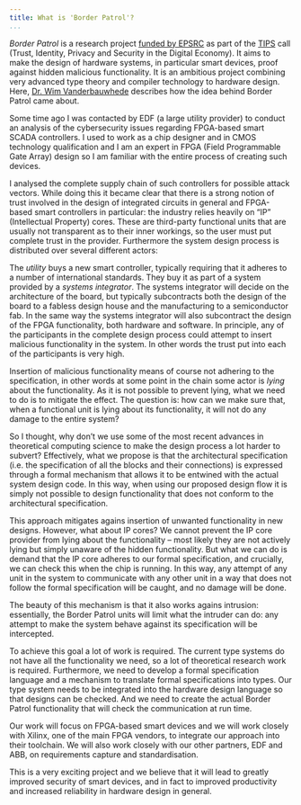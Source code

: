```yaml
---
title: What is 'Border Patrol'?
...
```


*Border Patrol* is a research project [funded by EPSRC](http://gow.epsrc.ac.uk/NGBOViewGrant.aspx?GrantRef=EP/N028201/1) as part of the [TIPS](https://www.epsrc.ac.uk/funding/calls/trustidentityprivacysecurity/) call (Trust, Identity, Privacy and Security in the Digital Economy).
It aims to make the design of hardware systems, in particular smart devices, proof against hidden malicious functionality.
It is an ambitious project combining very advanced type theory and compiler technology to hardware design.
Here, [Dr. Wim Vanderbauwhede](http://www.dcs.gla.ac.uk/~wim/) describes how the idea behind Border Patrol came about.

<div class="well">
 Some time ago I was contacted by EDF (a large utility provider) to conduct an analysis of the cybersecurity issues regarding FPGA-based smart SCADA controllers.
 I used to work as a chip designer and in CMOS technology qualification and I am an expert in FPGA (Field Programmable Gate Array) design so I am familiar with the entire process of creating such devices.

 I analysed the complete supply chain of such controllers for possible attack vectors.
 While doing this it became clear that there is a strong notion of trust involved in the design of integrated circuits in general and FPGA-based smart controllers in particular: the industry relies heavily on “IP” (Intellectual Property) cores.
 These are third-party functional units that are usually not transparent as to their inner workings, so the user must put complete trust in the provider.
 Furthermore the system design process is distributed over several different actors:

 The *utility* buys a new smart controller, typically requiring that it adheres to a number of international standards.
 They buy it as part of a system provided by a *systems integrator*. The systems integrator will decide on the architecture of the board, but typically subcontracts both the design of the board to a fabless design house and the manufacturing to a semiconductor fab.
 In the same way the systems integrator will also subcontract the design of the FPGA functionality, both hardware and software.
 In principle, any of the participants in the complete design process could attempt to insert malicious functionality in the system.
 In other words the trust put into each of the participants is very high.

 Insertion of malicious functionality means of course not adhering to the specification, in other words at some point in the chain some actor is *lying* about the functionality. As it is not possible to prevent lying, what we need to do is to mitigate the effect.
 The question is: how can we make sure that, when a functional unit is lying about its functionality, it will not do any damage to the entire system?

 So I thought, why don’t we use some of the most recent advances in theoretical computing science to make the design process a lot harder to subvert?
 Effectively, what we propose is that the architectural specification (i.e. the specification of all the blocks and their connections) is expressed through a formal mechanism that allows it to be entwined with the actual system design code.
 In this way, when using our proposed design flow it is simply not possible to design functionality that does not conform to the architectural specification.

 This approach mitigates agains insertion of unwanted functionality in new designs.
 However, what about IP cores? We cannot prevent the IP core provider from lying about the functionality – most likely they are not actively lying but simply unaware of the hidden functionality.
 But what we can do is demand that the IP core adheres to our formal specification, and crucially, we can check this when the chip is running.
 In this way, any attempt of any unit in the system to communicate with any other unit in a way that does not follow the formal specification will be caught, and no damage will be done.

 The beauty of this mechanism is that it also works agains intrusion: essentially, the Border Patrol units will limit what the intruder can do: any attempt to make the system behave against its specification will be intercepted.

 To achieve this goal a lot of work is required.
 The current type systems do not have all the functionality we need, so a lot of theoretical research work is required. Furthermore, we need to develop a formal specification language and a mechanism to translate formal specifications into types.
 Our type system needs to be integrated into the hardware design language so that designs can be checked.
 And we need to create the actual Border Patrol functionality that will check the communication at run time.

 Our work will focus on FPGA-based smart devices and we will work closely with Xilinx, one of the main FPGA vendors, to integrate our approach into their toolchain. We will also work closely with our other partners, EDF and ABB, on requirements capture and standardisation.

 This is a very exciting project and we believe that it will lead to greatly improved security of smart devices, and in fact to improved productivity and increased reliability in hardware design in general.
</div>
